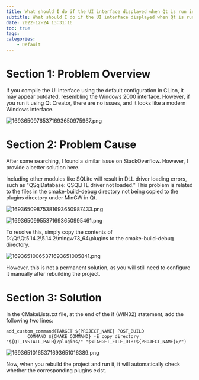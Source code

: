 ```yaml
---
title: What should I do if the UI interface displayed when Qt is run in Clion using CMake looks very old and outdated? How does Qt under CMake use SQLite?
subtitle: What should I do if the UI interface displayed when Qt is run in Clion using CMake looks very old and outdated? How does Qt under CMake use SQLite?
date: 2022-12-24 13:31:16
toc: true
tags: 
categories: 
    - Default
---
```



# Section 1: Problem Overview

If you compile the UI interface using the default configuration in CLion, it may appear outdated, resembling the Windows 2000 interface. However, if you run it using Qt Creator, there are no issues, and it looks like a modern Windows interface.

![16936509765371693650975967.png](https://raw.githubusercontent.com/james-curtis/james-curtis.github.io/static/images/16936509765371693650975967.png)

# Section 2: Problem Cause

After some searching, I found a similar issue on StackOverflow. However, I provide a better solution here.

Including other modules like SQLite will result in DLL driver loading errors, such as "QSqlDatabase: QSQLITE driver not loaded." This problem is related to the files in the cmake-build-debug directory not being copied to the plugins directory under MinGW in Qt.

![16936509875381693650987433.png](https://raw.githubusercontent.com/james-curtis/james-curtis.github.io/static/images/16936509875381693650987433.png)

![16936509955371693650995461.png](https://raw.githubusercontent.com/james-curtis/james-curtis.github.io/static/images/16936509955371693650995461.png)

To resolve this, simply copy the contents of D:\Qt\Qt5.14.2\5.14.2\mingw73_64\plugins to the cmake-build-debug directory.

![16936510065371693651005841.png](https://raw.githubusercontent.com/james-curtis/james-curtis.github.io/static/images/16936510065371693651005841.png)

However, this is not a permanent solution, as you will still need to configure it manually after rebuilding the project.

# Section 3: Solution

In the CMakeLists.txt file, at the end of the if (WIN32) statement, add the following two lines:

```
add_custom_command(TARGET ${PROJECT_NAME} POST_BUILD
        COMMAND ${CMAKE_COMMAND} -E copy_directory "${QT_INSTALL_PATH}/plugins/" "$<TARGET_FILE_DIR:${PROJECT_NAME}>/")
```

![16936510165371693651016389.png](https://raw.githubusercontent.com/james-curtis/james-curtis.github.io/static/images/16936510165371693651016389.png)

Now, when you rebuild the project and run it, it will automatically check whether the corresponding plugins exist.